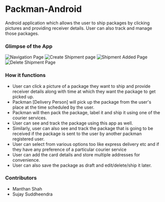 # Packman-Android
Android application which allows the user to ship packages by clicking pictures and providing receiver details. User can also track and manage those packages.

### Glimpse of the App

![Navigation Page](https://cloud.githubusercontent.com/assets/8069263/22679949/26b00ed4-eccb-11e6-8ac8-09d8fb560ed8.png)
![Create Shipment page](https://cloud.githubusercontent.com/assets/8069263/22679946/26aa7000-eccb-11e6-9db4-4e1ed7d989a2.png)
![Shipment Added Page](https://cloud.githubusercontent.com/assets/8069263/22679945/26943362-eccb-11e6-91c3-3b78f2ed440c.png)
![Delete Shipment Page](https://cloud.githubusercontent.com/assets/8069263/22679948/26ad8934-eccb-11e6-8293-e0efce84b618.png)


### How it functions
- User can click a picture of a package they want to ship and provide receiver details along with time at which they want the package to get picked up.
- Packman [Delivery Person] will pick up the package from the user's place at the time scheduled by the user.
- Packman will then pack the package, label it and ship it using one of the courier services.
- User can see and track the package using this app as well.
- Similarly, user can also see and track the package that is going to be received if the package is sent to the user by another packman registered user.
- User can select from various options too like express delivery etc and if they have any preference of a particular courier service
- User can add the card details and store multiple addresses for convenience.
- User can also save the package as draft and edit/delete/ship it later.


### Contributors
- Manthan Shah
- Sujay Suddheendra
